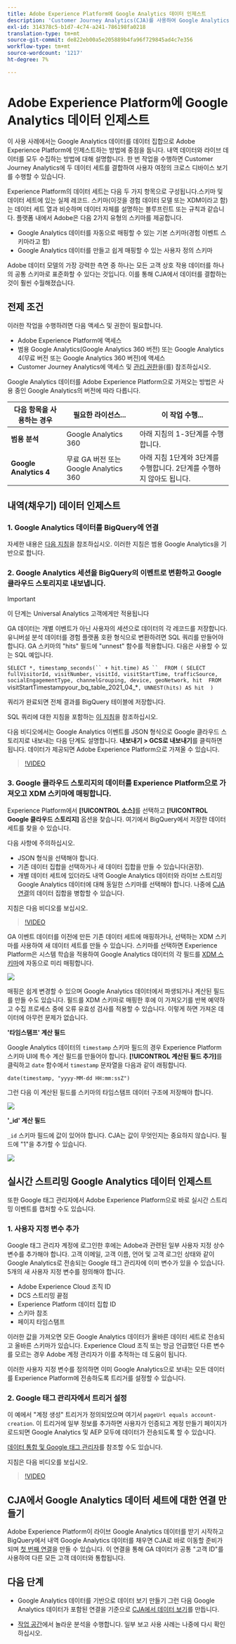 ```yaml
---
title: Adobe Experience Platform에 Google Analytics 데이터 인제스트
description: 'Customer Journey Analytics(CJA)를 사용하여 Google Analytics 및 firebase 데이터를 Adobe Experience Platform에 인제스트하는 방법에 대해 설명합니다. '
exl-id: 314378c5-b1d7-4c74-a241-786198fa0218
translation-type: tm+mt
source-git-commit: de822eb00a5e205889b4fa96f729845ad4c7e356
workflow-type: tm+mt
source-wordcount: '1217'
ht-degree: 7%

---
```



# Adobe Experience Platform에 Google Analytics 데이터 인제스트

이 사용 사례에서는 Google Analytics 데이터를 데이터 집합으로 Adobe Experience Platform에 인제스트하는 방법에 중점을 둡니다. 내역 데이터와 라이브 데이터를 모두 수집하는 방법에 대해 설명합니다. 한 번 작업을 수행하면 Customer Journey Analytics에 두 데이터 세트를 결합하여 사용자 여정의 크로스 디바이스 보기를 수행할 수 있습니다.

Experience Platform의 데이터 세트는 다음 두 가지 항목으로 구성됩니다.스키마 및 데이터 세트에 있는 실제 레코드. 스키마(이것을 경험 데이터 모델 또는 XDM이라고 함)는 데이터 세트 열과 비슷하며 데이터 자체를 설명하는 블루프린트 또는 규칙과 같습니다. 플랫폼 내에서 Adobe은 다음 2가지 유형의 스키마를 제공합니다.

* Google Analytics 데이터를 자동으로 매핑할 수 있는 기본 스키마(경험 이벤트 스키마라고 함)
* Google Analytics 데이터를 만들고 쉽게 매핑할 수 있는 사용자 정의 스키마

Adobe 데이터 모델의 가장 강력한 측면 중 하나는 모든 고객 상호 작용 데이터를 하나의 공통 스키마로 표준화할 수 있다는 것입니다. 이를 통해 CJA에서 데이터를 결합하는 것이 훨씬 수월해졌습니다.

## 전제 조건

이러한 작업을 수행하려면 다음 액세스 및 권한이 필요합니다.

* Adobe Experience Platform에 액세스
* 범용 Google Analytics(Google Analytics 360 버전) 또는 Google Analytics 4(무료 버전 또는 Google Analytics 360 버전)에 액세스
* Customer Journey Analytics에 액세스 및 [관리 권한](https://experienceleague.adobe.com/docs/analytics-platform/using/cja-overview/cja-overview.html?lang=ko-KR#admin-access-permissions)을(를) 참조하십시오.

Google Analytics 데이터를 Adobe Experience Platform으로 가져오는 방법은 사용 중인 Google Analytics의 버전에 따라 다릅니다.

| 다음 항목을 사용하는 경우 | 필요한 라이선스... | 이 작업 수행... |
| --- | --- | --- |
| **범용 분석** | Google Analytics 360 | 아래 지침의 1-3단계를 수행합니다. |
| **Google Analytics 4** | 무료 GA 버전 또는 Google Analytics 360 | 아래 지침 1단계와 3단계를 수행합니다. 2단계를 수행하지 않아도 됩니다. |

## 내역(채우기) 데이터 인제스트

### 1. Google Analytics 데이터를 BigQuery에 연결

자세한 내용은 [다음 지침](https://support.google.com/analytics/answer/3416092?hl=en)을 참조하십시오. 이러한 지침은 범용 Google Analytics을 기반으로 합니다.

### 2. Google Analytics 세션을 BigQuery의 이벤트로 변환하고 Google 클라우드 스토리지로 내보냅니다.

>[!IMPORTANT]
>
>이 단계는 Universal Analytics 고객에게만 적용됩니다

GA 데이터는 개별 이벤트가 아닌 사용자의 세션으로 데이터의 각 레코드를 저장합니다. 유니버설 분석 데이터를 경험 플랫폼 호환 형식으로 변환하려면 SQL 쿼리를 만들어야 합니다. GA 스키마의 &quot;hits&quot; 필드에 &quot;unnest&quot; 함수를 적용합니다. 다음은 사용할 수 있는 SQL 예입니다.

`SELECT
*,
timestamp_seconds(`` + hit.time) AS `` 
FROM
(
SELECT
fullVisitorId,
visitNumber,
visitId,
visitStartTime,
trafficSource,
socialEngagementType,
channelGrouping,
device,
geoNetwork,
hit 
FROM
`visitStartTimestampyour_bq_table_2021_04_*`,
UNNEST(hits) AS hit 
)`

쿼리가 완료되면 전체 결과를 BigQuery 테이블에 저장합니다.

SQL 쿼리에 대한 지침을 포함하는 [이 지침](https://support.google.com/analytics/answer/7029846?hl=en&amp;ref_topic=9359001#zippy=%2Cold-export-schema%2Cuse-this-script-to-migrate-existing-bigquery-datasets-from-the-old-export-schema-to-the-new-one%2Cscript-migration-scriptsql)을 참조하십시오.

다음 비디오에서는 Google Analytics 이벤트를 JSON 형식으로 Google 클라우드 스토리지로 내보내는 다음 단계도 설명합니다. **내보내기 > GCS로 내보내기**&#x200B;를 클릭하면 됩니다. 데이터가 제공되면 Adobe Experience Platform으로 가져올 수 있습니다.

>[!VIDEO](https://video.tv.adobe.com/v/332634)

### 3. Google 클라우드 스토리지의 데이터를 Experience Platform으로 가져오고 XDM 스키마에 매핑합니다.

Experience Platform에서 **[!UICONTROL 소스]**&#x200B;를 선택하고 **[!UICONTROL Google 클라우드 스토리지]** 옵션을 찾습니다. 여기에서 BigQuery에서 저장한 데이터 세트를 찾을 수 있습니다.

다음 사항에 주의하십시오.

* JSON 형식을 선택해야 합니다.
* 기존 데이터 집합을 선택하거나 새 데이터 집합을 만들 수 있습니다(권장).
* 개별 데이터 세트에 있더라도 내역 Google Analytics 데이터와 라이브 스트리밍 Google Analytics 데이터에 대해 동일한 스키마를 선택해야 합니다. 나중에 [CJA 연결](/help/connections/combined-dataset.md)의 데이터 집합을 병합할 수 있습니다.

지침은 다음 비디오를 보십시오.

>[!VIDEO](https://video.tv.adobe.com/v/332676)

GA 이벤트 데이터를 이전에 만든 기존 데이터 세트에 매핑하거나, 선택하는 XDM 스키마를 사용하여 새 데이터 세트를 만들 수 있습니다. 스키마를 선택하면 Experience Platform은 시스템 학습을 적용하여 Google Analytics 데이터의 각 필드를 [XDM 스키마](https://experienceleague.adobe.com/docs/experience-platform/xdm/home.html?lang=en#ui)에 자동으로 미리 매핑합니다.

![](assets/schema-map.png)

매핑은 쉽게 변경할 수 있으며 Google Analytics 데이터에서 파생되거나 계산된 필드를 만들 수도 있습니다. 필드를 XDM 스키마로 매핑한 후에 이 가져오기를 반복 예약하고 수집 프로세스 중에 오류 유효성 검사를 적용할 수 있습니다. 이렇게 하면 가져온 데이터에 아무런 문제가 없습니다.

**&#39;타임스탬프&#39; 계산 필드**

Google Analytics 데이터의 `timestamp` 스키마 필드의 경우 Experience Platform 스키마 UI에 특수 계산 필드를 만들어야 합니다. **[!UICONTROL 계산된 필드 추가]**&#x200B;를 클릭하고 `date` 함수에서 `timestamp` 문자열을 다음과 같이 래핑합니다.

`date(timestamp, "yyyy-MM-dd HH:mm:ssZ")`

그런 다음 이 계산된 필드를 스키마의 타임스탬프 데이터 구조에 저장해야 합니다.

![](assets/timestamp.png)

**&#39;_id&#39; 계산 필드**

`_id` 스키마 필드에 값이 있어야 합니다. CJA는 값이 무엇인지는 중요하지 않습니다. 필드에 &quot;1&quot;을 추가할 수 있습니다.

![](assets/_id.png)

## 실시간 스트리밍 Google Analytics 데이터 인제스트

또한 Google 태그 관리자에서 Adobe Experience Platform으로 바로 실시간 스트리밍 이벤트를 캡처할 수도 있습니다.

### 1. 사용자 지정 변수 추가

Google 태그 관리자 계정에 로그인한 후에는 Adobe과 관련된 일부 사용자 지정 상수 변수를 추가해야 합니다. 고객 이메일, 고객 이름, 언어 및 고객 로그인 상태와 같이 Google Analytics로 전송되는 Google 태그 관리자에 이미 변수가 있을 수 있습니다. 5개의 새 사용자 지정 변수를 정의해야 합니다.

* Adobe Experience Cloud 조직 ID
* DCS 스트리밍 끝점
* Experience Platform 데이터 집합 ID
* 스키마 참조
* 페이지 타임스탬프

이러한 값을 가져오면 모든 Google Analytics 데이터가 올바른 데이터 세트로 전송되고 올바른 스키마가 있습니다. Experience Cloud 조직 또는 방금 언급했던 다른 변수를 모르는 경우 Adobe 계정 관리자가 이를 추적하는 데 도움이 됩니다.

이러한 사용자 지정 변수를 정의하면 이미 Google Analytics으로 보내는 모든 데이터를 Experience Platform에 전송하도록 트리거를 설정할 수 있습니다.

### 2. Google 태그 관리자에서 트리거 설정

이 예에서 &quot;계정 생성&quot; 트리거가 정의되었으며 여기서 `pageUrl equals account-creation`. 이 트리거에 일부 정보를 추가하면 사용자가 인증되고 계정 만들기 페이지가 로드되면 Google Analytics 및 AEP 모두에 데이터가 전송되도록 할 수 있습니다.

[데이터 통합 및 Google 태그 관리자](https://experienceleague.adobe.com/docs/platform-learn/comprehensive-technical-tutorial/module9/data-ingestion-using-google-tag-manager-and-google-analytics.html?lang=en#module9)를 참조할 수도 있습니다.

지침은 다음 비디오를 보십시오.

>[!VIDEO](https://video.tv.adobe.com/v/332668)

## CJA에서 Google Analytics 데이터 세트에 대한 연결 만들기

Adobe Experience Platform이 라이브 Google Analytics 데이터를 받기 시작하고 BigQuery에서 내역 Google Analytics 데이터를 채우면 CJA로 바로 이동할 준비가 되며 [첫 번째 연결](/help/connections/create-connection.md)을 만들 수 있습니다. 이 연결을 통해 GA 데이터가 공통 &quot;고객 ID&quot;를 사용하여 다른 모든 고객 데이터와 통합됩니다.

## 다음 단계

* Google Analytics 데이터를 기반으로 데이터 보기 만들기
그런 다음 Google Analytics 데이터가 포함된 연결을 기준으로 [CJA에서 데이터 보기](https://experienceleague.adobe.com/docs/analytics-platform/using/cja-dataviews/create-dataview.html?lang=en#cja-dataviews)를 만듭니다.

* [작업 공간](https://experienceleague.adobe.com/docs/analytics-platform/using/cja-workspace/home.html?lang=en#cja-workspace)에서 놀라운 분석을 수행합니다. 일부 보고 사용 사례는 나중에 다시 확인하십시오.